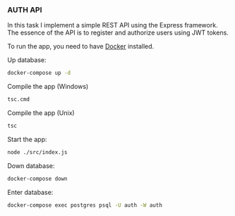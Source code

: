 ### AUTH API

In this task I implement a simple REST API using the Express framework. The essence of the API is to register and
authorize users using JWT tokens.

To run the app, you need to have [Docker](https://www.docker.com/) installed.

Up database:

```bash
docker-compose up -d
```

Compile the app (Windows)

```bash
tsc.cmd
```

Compile the app (Unix)

```bash
tsc
```

Start the app:

```bash
node ./src/index.js
```

Down database:

```bash
docker-compose down
```

Enter database:

```bash
docker-compose exec postgres psql -U auth -W auth
```

